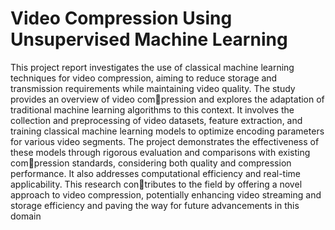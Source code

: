 # Video Compression Using Unsupervised Machine Learning
This project report investigates the use of classical machine learning techniques
for video compression, aiming to reduce storage and transmission requirements
while maintaining video quality. The study provides an overview of video compression and explores the adaptation of traditional machine learning algorithms to
this context. It involves the collection and preprocessing of video datasets, feature
extraction, and training classical machine learning models to optimize encoding
parameters for various video segments. The project demonstrates the effectiveness
of these models through rigorous evaluation and comparisons with existing compression standards, considering both quality and compression performance. It also
addresses computational efficiency and real-time applicability. This research contributes to the field by offering a novel approach to video compression, potentially
enhancing video streaming and storage efficiency and paving the way for future
advancements in this domain
